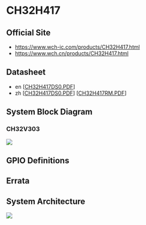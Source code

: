 # CH32H417

## Official Site

- https://www.wch-ic.com/products/CH32H417.html
- https://www.wch.cn/products/CH32H417.html

## Datasheet
- en [[CH32H417DS0.PDF](https://ch32-riscv-ug.github.io/CH32H417/datasheet_en/CH32H417DS0.PDF)]
- zh [[CH32H417DS0.PDF](https://ch32-riscv-ug.github.io/CH32H417/datasheet_zh/CH32H417DS0.PDF)] [[CH32H417RM.PDF](https://ch32-riscv-ug.github.io/CH32H417/datasheet_zh/CH32H417RM.PDF)]

## System Block Diagram

### CH32V303
<img src="image/product_CH32V303.jpg" />

## GPIO Definitions

## Errata

## System Architecture
<img src="image/architecture_CH32V307.png" />
